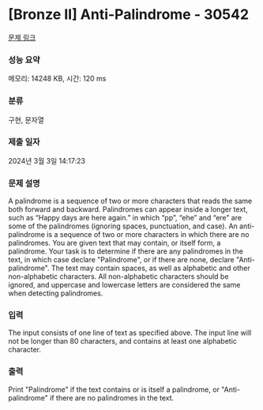 # [Bronze II] Anti-Palindrome - 30542 

[문제 링크](https://www.acmicpc.net/problem/30542) 

### 성능 요약

메모리: 14248 KB, 시간: 120 ms

### 분류

구현, 문자열

### 제출 일자

2024년 3월 3일 14:17:23

### 문제 설명

<p>A palindrome is a sequence of two or more characters that reads the same both forward and backward.  Palindromes can appear inside a longer text, such as “Happy days are here again.” in which “pp”, “ehe” and “ere” are some of the palindromes (ignoring spaces, punctuation, and case). An anti-palindrome is a sequence of two or more characters in which there are no palindromes. You are given text that may contain, or itself form, a palindrome. Your task is to determine if there are any palindromes in the text, in which case declare "Palindrome", or if there are none, declare "Anti-palindrome".  The text may contain spaces, as well as alphabetic and other non-alphabetic characters.  All non-alphabetic characters should be ignored, and uppercase and lowercase letters are considered the same when detecting palindromes.</p>

### 입력 

 <p>The input consists of one line of text as specified above.  The input line will not be longer than 80 characters, and contains at least one alphabetic character.</p>

### 출력 

 <p>Print "Palindrome" if the text contains or is itself a palindrome, or "Anti-palindrome" if there are no palindromes in the text.</p>

